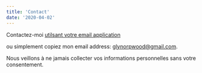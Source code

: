 ```yaml
---
title: 'Contact'
date: '2020-04-02'
---
```




Contactez-moi [utilsant votre email application](mailto:glynorpwood@gmail.com?subject=Salut&body=Tapez%20%0Avotre%20message%20ici%0A)

ou simplement copiez mon email address: glynorpwood@gmail.com.

Nous veillons à ne jamais collecter vos informations personnelles sans votre consentement. 